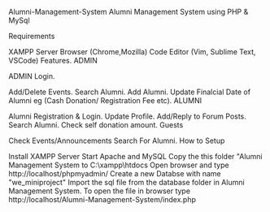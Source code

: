 Alumni-Management-System
Alumni Management System using PHP & MySql

Requirements

XAMPP Server
Browser (Chrome,Mozilla)
Code Editor (Vim, Sublime Text, VSCode)
Features. ADMIN

ADMIN Login.

Add/Delete Events.
Search Alumni.
Add Alumni.
Update Finalcial Date of Alumni eg (Cash Donation/ Registration Fee etc).
ALUMNI

Alumni Registration & Login.
Update Profile.
Add/Reply to Forum Posts.
Search Alumni.
Check self donation amount.
Guests

Check Events/Announcements
Search For Alumni.
How to Setup

Install XAMPP Server
Start Apache and MySQL
Copy the this folder "Alumni Management System to C:\xampp\htdocs
Open browser and type http://localhost/phpmyadmin/
Create a new Databse with name "we_miniproject"
Import the sql file from the database folder in Alumni Management System.
To open the file in browser type http://localhost/Alumni-Management-System/index.php
